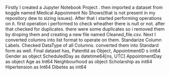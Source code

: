 Firstly I created a Jupyter Notebook Project .
then imported a dataset from koggle named Medical Appoinment No Shows(that is not present in my repository dew to sizing issues).
After that i started performing operations on it.
first operation i performed to check wheather there is null or not.
after that checked for duplicates.
there were some duplicates so i removed them by droping them and creating a new file named Cleaned_file.csv.
Next I converted columns into list format to operate on them.
Standarize Column Labels.
Checked DataType of all Columns.
converted them into Standard form as well.
Final dataset has,
PatentId as Object,
AppointmentID s int64
Gender as object
ScheduledDay as datetime64[ns, UTC]
AppointmentDay as object
Age as Int64
Neighbourhood as object
Scholarship as int64
Hipertension as Int64
Dibetes as int64
